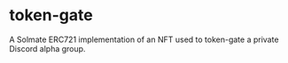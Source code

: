 # token-gate
A Solmate ERC721 implementation of an NFT used to token-gate a private Discord alpha group.
